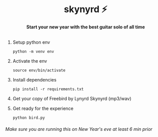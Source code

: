 <div align="center">
  <h1>skynyrd ⚡</h1>
  <b> Start your new year with the best guitar solo of all time </b>
</div>
<br/>

1. Setup python env

       python -m venv env

2. Activate the env

       source env/bin/activate

3. Install dependencies

       pip install -r requirements.txt

4. Get your copy of Freebird by Lynyrd Skynyrd (mp3/wav)

5. Get ready for the experience

       python bird.py

###### Make sure you are running this on New Year's eve at least 6 min prior
